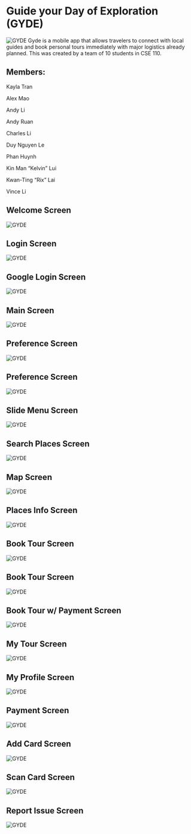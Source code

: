 # Guide your Day of Exploration (GYDE)
![GYDE](https://github.com/kwl005/Gydes/raw/master/media/logo.png)
Gyde is a mobile app that allows travelers to connect with local guides and book personal tours immediately with major logistics already planned. This was created by a team of 10 students in CSE 110.

## Members:

Kayla Tran

Alex Mao

Andy Li

Andy Ruan

Charles Li

Duy Nguyen Le

Phan Huynh

Kin Man “Kelvin” Lui

Kwan-Ting “Rix” Lai

Vince Li

## Welcome Screen
![GYDE](https://github.com/kwl005/Gydes/raw/master/media/welcome.png)

## Login Screen
![GYDE](https://github.com/kwl005/Gydes/raw/master/media/login.png)

## Google Login Screen
![GYDE](https://github.com/kwl005/Gydes/raw/master/media/google.png)

## Main Screen
![GYDE](https://github.com/kwl005/Gydes/raw/master/media/main.png)

## Preference Screen
![GYDE](https://github.com/kwl005/Gydes/raw/master/media/preference.png)

## Preference Screen
![GYDE](https://github.com/kwl005/Gydes/raw/master/media/preference.png)

## Slide Menu Screen
![GYDE](https://github.com/kwl005/Gydes/raw/master/media/slide.png)

## Search Places Screen
![GYDE](https://github.com/kwl005/Gydes/raw/master/media/search.png)

## Map Screen
![GYDE](https://github.com/kwl005/Gydes/raw/master/media/map.png)

## Places Info Screen
![GYDE](https://github.com/kwl005/Gydes/raw/master/media/info.png)

## Book Tour Screen
![GYDE](https://github.com/kwl005/Gydes/raw/master/media/tour.png)

## Book Tour Screen
![GYDE](https://github.com/kwl005/Gydes/raw/master/media/tour.png)

## Book Tour w/ Payment Screen
![GYDE](https://github.com/kwl005/Gydes/raw/master/media/payment.png)

## My Tour Screen
![GYDE](https://github.com/kwl005/Gydes/raw/master/media/history.png)

## My Profile Screen
![GYDE](https://github.com/kwl005/Gydes/raw/master/media/profile.png)

## Payment Screen
![GYDE](https://github.com/kwl005/Gydes/raw/master/media/make_payment.png)

## Add Card Screen
![GYDE](https://github.com/kwl005/Gydes/raw/master/media/add_card.png)

## Scan Card Screen
![GYDE](https://github.com/kwl005/Gydes/raw/master/media/scan_card.png)

## Report Issue Screen
![GYDE](https://github.com/kwl005/Gydes/raw/master/media/report.png)
